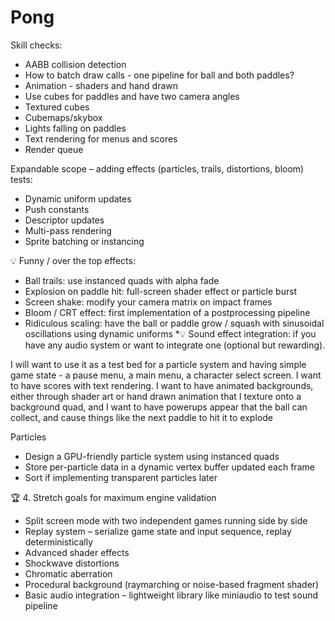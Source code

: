 # Pong

Skill checks:
* AABB collision detection
* How to batch draw calls - one pipeline for ball and both paddles?
* Animation - shaders and hand drawn
* Use cubes for paddles and have two camera angles
* Textured cubes
* Cubemaps/skybox
* Lights falling on paddles
* Text rendering for menus and scores
* Render queue

Expandable scope – adding effects (particles, trails, distortions, bloom) tests:
* Dynamic uniform updates
* Push constants
* Descriptor updates
* Multi-pass rendering
* Sprite batching or instancing

💡 Funny / over the top effects:
* Ball trails: use instanced quads with alpha fade
* Explosion on paddle hit: full-screen shader effect or particle burst
* Screen shake: modify your camera matrix on impact frames
* Bloom / CRT effect: first implementation of a postprocessing pipeline
* Ridiculous scaling: have the ball or paddle grow / squash with sinusoidal oscillations using dynamic uniforms
*💡 Sound effect integration: if you have any audio system or want to integrate one (optional but rewarding).

I will want to use it as a test bed for a particle system and having simple
game state - a pause menu, a main menu, a character select screen. I want to
have scores with text rendering. I want to have animated backgrounds, either
through shader art or hand drawn animation that I texture onto a background
quad, and I want to have powerups appear that the ball can collect, and cause
things like the next paddle to hit it to explode

Particles
* Design a GPU-friendly particle system using instanced quads
* Store per-particle data in a dynamic vertex buffer updated each frame
* Sort if implementing transparent particles later

🏆 4. Stretch goals for maximum engine validation
* Split screen mode with two independent games running side by side
* Replay system – serialize game state and input sequence, replay deterministically
* Advanced shader effects
* Shockwave distortions
* Chromatic aberration
* Procedural background (raymarching or noise-based fragment shader)
* Basic audio integration – lightweight library like miniaudio to test sound pipeline


